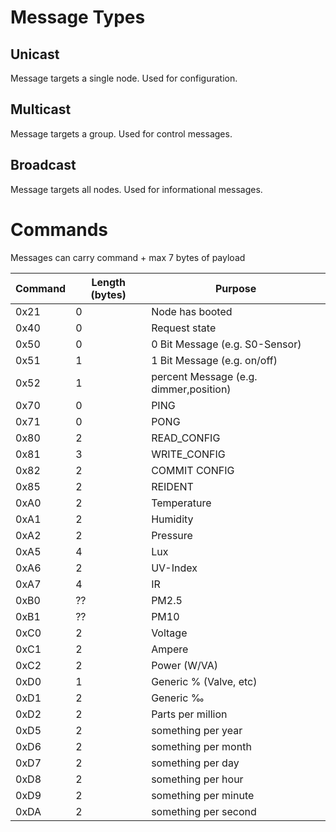 # Message Types

## Unicast

Message targets a single node. Used for configuration.

## Multicast

Message targets a group. Used for control messages.

## Broadcast

Message targets all nodes. Used for informational messages.

# Commands

Messages can carry command + max 7 bytes of payload

| Command | Length (bytes) | Purpose                                 |
|---------|----------------|-----------------------------------------|
| 0x21    | 0              | Node has booted                         |
| 0x40    | 0              | Request state                           |
| 0x50    | 0              | 0 Bit Message (e.g. S0-Sensor)          |
| 0x51    | 1              | 1 Bit Message (e.g. on/off)             |
| 0x52    | 1              | percent Message (e.g. dimmer,position)  |
| 0x70    | 0              | PING                                    |
| 0x71    | 0              | PONG                                    |
| 0x80    | 2              | READ_CONFIG                             |
| 0x81    | 3              | WRITE_CONFIG                            |
| 0x82    | 2              | COMMIT CONFIG                           |
| 0x85    | 2              | REIDENT                                 |
| 0xA0    | 2              | Temperature                             |
| 0xA1    | 2              | Humidity                                |
| 0xA2    | 2              | Pressure                                |
| 0xA5    | 4              | Lux                                     |
| 0xA6    | 2              | UV-Index                                |
| 0xA7    | 4              | IR |
| 0xB0    | ??             | PM2.5 |
| 0xB1    | ??             | PM10 |
| 0xC0    | 2              | Voltage |
| 0xC1    | 2             | Ampere |
| 0xC2    | 2              | Power (W/VA)                             |
| 0xD0    | 1              | Generic % (Valve, etc)            |
| 0xD1    | 2              | Generic ‰ |
| 0xD2    | 2              | Parts per million            |
| 0xD5    | 2              | something per year |
| 0xD6    | 2              | something per month |
| 0xD7    | 2              | something per day |
| 0xD8    | 2              | something per hour |
| 0xD9    | 2              | something per minute |
| 0xDA    | 2              | something per second |